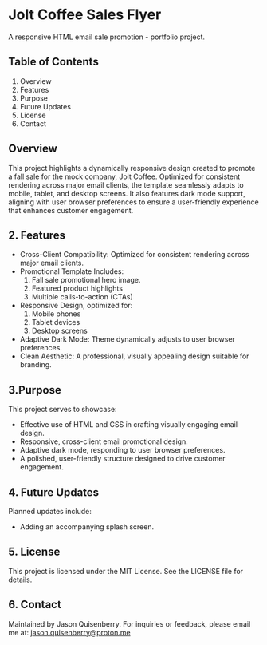# Jolt Coffee Sales Flyer
A responsive HTML email sale promotion - portfolio project.

## Table of Contents
1. Overview
2. Features
3. Purpose
4. Future Updates
5. License
6. Contact

## Overview
This project highlights a dynamically responsive design created to promote a fall sale for the mock company, Jolt Coffee. Optimized for consistent rendering across major email clients, the template seamlessly adapts to mobile, tablet, and desktop screens. It also features dark mode support, aligning with user browser preferences to ensure a user-friendly experience that enhances customer engagement.

## 2. Features
- Cross-Client Compatibility: Optimized for consistent rendering across major email clients.
- Promotional Template Includes:
    1. Fall sale promotional hero image.
    2. Featured product highlights
    3. Multiple calls-to-action (CTAs)
- Responsive Design, optimized for:
    1. Mobile phones
    2. Tablet devices
    3. Desktop screens
- Adaptive Dark Mode: Theme dynamically adjusts to user browser preferences.
- Clean Aesthetic: A professional, visually appealing design suitable for branding.

## 3.Purpose
This project serves to showcase:
- Effective use of HTML and CSS in crafting visually engaging email design.
- Responsive, cross-client email promotional design.
- Adaptive dark mode, responding to user browser preferences.
- A polished, user-friendly structure designed to drive customer engagement.

## 4. Future Updates
Planned updates include:
- Adding an accompanying splash screen.

## 5. License
This project is licensed under the MIT License. See the LICENSE file for details.

## 6. Contact
Maintained by Jason Quisenberry. For inquiries or feedback, please email me at: jason.quisenberry@proton.me